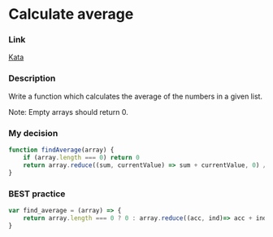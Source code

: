 # Calculate average

### Link

[Kata](https://www.codewars.com/kata/57a2013acf1fa5bfc4000921/train/javascript)

### Description

Write a function which calculates the average of the numbers in a given list.

Note: Empty arrays should return 0.


### My decision

```javascript
function findAverage(array) {
    if (array.length === 0) return 0
    return array.reduce((sum, currentValue) => sum + currentValue, 0) / array.length
}
```

### BEST practice

```javascript
var find_average = (array) => {
    return array.length === 0 ? 0 : array.reduce((acc, ind)=> acc + ind, 0)/array.length
}    
```
